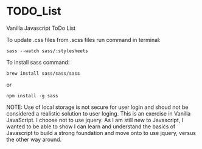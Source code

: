 # TODO_List
Vanilla Javascript ToDo List


To update .css files from .scss files run command in terminal: 
```
sass --watch sass/:stylesheets
```

To install sass command: 
```
brew install sass/sass/sass
```
or
```
npm install -g sass
```

NOTE: Use of local storage is not secure for user login and shoud not be considered a realistic solution to user loging. This is an exercise in Vanilla JavaScript. I choose not to use jquery. As I am still new to Javascript, I wanted to be able to show I can learn and understand the basics of Javascript to build a strong foundation and move onto to use jquery, versus the other way around.